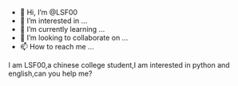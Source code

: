 - 👋 Hi, I’m @LSF00
- 👀 I’m interested in ...
- 🌱 I’m currently learning ...
- 💞️ I’m looking to collaborate on ...
- 📫 How to reach me ...

I am LSF00,a chinese college student,I am interested in python and english,can you help me?
<!---
LSF00/LSF00 is a ✨ special ✨ repository because its `README.md` (this file) appears on your GitHub profile.
You can click the Preview link to take a look at your changes.
--->
